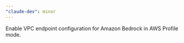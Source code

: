 ```yaml
---
"claude-dev": minor
---
```


Enable VPC endpoint configuration for Amazon Bedrock in AWS Profile mode.
